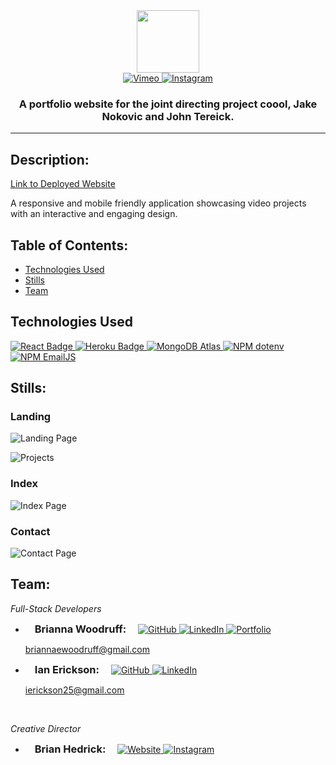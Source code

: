 <div id="header" align="center">
  <img src="https://user-images.githubusercontent.com/89707381/180673166-14db4d9e-6fa5-4c3b-9627-8ec3d26e2c19.png" width="100"/>
  <div id="badges">
    <a target="_blank" rel="noopener noreferrer" href="https://vimeo.com/itscoool">
        <img src="https://img.shields.io/badge/Vimeo-12100E?style=for-the-badge&logo=vimeo&logoColor=19B7EA" alt="Vimeo" style="max-width: 100%;">
    </a>
    <a target="_blank" rel="noopener noreferrer" href="https://instagram.com/coool_ig?igshid=YmMyMTA2M2Y=">
        <img src="https://img.shields.io/badge/Instagram-E4405F?style=for-the-badge&logo=instagram&logoColor=white" alt="Instagram" style="max-width: 100%;">
    </a>
  </div>

  <h3> A portfolio website for the joint directing project coool, Jake Nokovic and John Tereick.</h3>

  ---
</div>

  ## Description:
  [Link to Deployed Website](https://www.itscoool.com)

  A responsive and mobile friendly application showcasing video projects with an interactive and engaging design.


## Table of Contents:
  * [Technologies Used](#technologies)
  * [Stills](#stills)
  * [Team](#team)

## Technologies Used
 <a target="_blank" rel="noopener noreferrer" href="https://reactjs.org/">
    <img src="https://img.shields.io/badge/React-20232A?style=for-the-badge&logo=react&logoColor=61DAFB" alt="React Badge" style="max-width: 100%;">
 </a>
 <a target="_blank" rel="noopener noreferrer" href="https://www.heroku.com">
    <img src="https://img.shields.io/badge/Heroku-430098?style=for-the-badge&logo=heroku&logoColor=white" alt="Heroku Badge" style="max-width: 100%;">
 </a>
 <a target="_blank" rel="noopener noreferrer" href="https://www.mongaodb.com/atlas/database">
    <img src="https://img.shields.io/badge/MongoDB-4EA94B?style=for-the-badge&logo=mongodb&logoColor=white" alt="MongoDB Atlas" style="max-width: 100%;">
 </a>
 <a target="_blank" rel="noopener noreferrer" href="https://www.npmjs.com/package/dotenv">
    <img src="https://img.shields.io/badge/dotenv-CB3837?style=for-the-badge&logo=npm&logoColor=white" alt="NPM dotenv" style="max-width: 100%;">
 </a>
 <a target="_blank" rel="noopener noreferrer" href="https://www.emailjs.com/">
    <img src="https://img.shields.io/badge/emailjs-F38020?style=for-the-badge&logo=npm&logoColor=white" alt="NPM EmailJS" style="max-width: 100%;">
 </a>

## Stills:
### Landing
![Landing Page](https://user-images.githubusercontent.com/89707381/184061923-ad90a960-8bf3-4409-8ec2-e864c3594c2f.jpg)
<br />

![Projects](https://user-images.githubusercontent.com/89707381/184061934-99bfba87-cc8f-4ecb-88ad-8a5f500807cf.jpg)
### Index
![Index Page](https://user-images.githubusercontent.com/89707381/184061941-36c8bee3-789a-42dd-b8df-6fd97508fbeb.jpg)
### Contact
![Contact Page](https://user-images.githubusercontent.com/89707381/184061942-2ff589c9-f8eb-46d6-93d3-d8caadafa15a.jpg)


## Team:
*Full-Stack Developers*
* <h3 style="display: inline; padding: 0 15px">Brianna Woodruff: </h3>
    <a target="_blank" rel="noopener noreferrer" href="https://github.com/briannawoodruff">
       <img src="https://img.shields.io/badge/GitHub-100000?style=for-the-badge&logo=github&logoColor=white" alt="GitHub" style="max-width: 100%;">
    </a>
    <a target="_blank" rel="noopener noreferrer" href="https://www.linkedin.com/in/briannaewoodruff/">
       <img src="https://img.shields.io/badge/LinkedIn-0077B5?style=for-the-badge&logo=linkedin&logoColor=white" alt="LinkedIn" style="max-width: 100%;">
    </a>
    <a target="_blank" rel="noopener noreferrer" href="https://www.linkedin.com/in/briannaewoodruff/">
       <img src="https://img.shields.io/badge/Portfolio-EA4C89?style=for-the-badge&logo=About.me&logoColor=white" alt="Portfolio" style="max-width: 100%;">
    </a>

    briannaewoodruff@gmail.com

* <h3 style="display: inline; padding: 0 15px">Ian Erickson: </h3>
    <a target="_blank" rel="noopener noreferrer" href="https://github.com/iaerickson">
       <img src="https://img.shields.io/badge/GitHub-100000?style=for-the-badge&logo=github&logoColor=white" alt="GitHub" style="max-width: 100%;">
    </a>
    <a target="_blank" rel="noopener noreferrer" href="https://www.linkedin.com/in/iaerickson/">
       <img src="https://img.shields.io/badge/LinkedIn-0077B5?style=for-the-badge&logo=linkedin&logoColor=white" alt="LinkedIn" style="max-width: 100%;">
    </a>

    ierickson25@gmail.com
<br />

*Creative Director*
* <h3 style="display: inline; padding: 0 15px">Brian Hedrick: </h3>
    <a target="_blank" rel="noopener noreferrer" href="https://brian-hedrick.com">
       <img src="https://img.shields.io/badge/Website-purple?style=for-the-badge&logo=About.me&logoColor=white" alt="Website" style="max-width: 100%;">
    </a>
    <a target="_blank" rel="noopener noreferrer" href="https://instagram.com/pendingcontent?igshid=YmMyMTA2M2Y=">
       <img src="https://img.shields.io/badge/Instagram-E4405F?style=for-the-badge&logo=instagram&logoColor=white" alt="Instagram" style="max-width: 100%;">
    </a>
